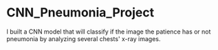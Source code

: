 # CNN_Pneumonia_Project
I built a CNN model that will classify if the image the patience has or not pneumonia by analyzing several chests' x-ray images.
